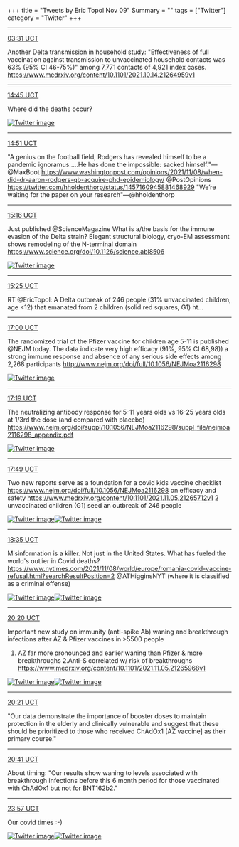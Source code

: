 +++
title = "Tweets by Eric Topol Nov 09"
Summary = ""
tags = ["Twitter"]
category = "Twitter"
+++


---

<a href="https://twitter.com/erictopol/status/1457913612765253634" target="_blank" rel="noreferer">03:31 UCT</a>

Another Delta transmission in household study:
"Effectiveness of full vaccination against transmission to unvaccinated household contacts was 63% (95% CI 46-75%)" among 7,771 contacts of 4,921 index cases.
https://www.medrxiv.org/content/10.1101/2021.10.14.21264959v1



---

<a href="https://twitter.com/erictopol/status/1458083296743772177" target="_blank" rel="noreferer">14:45 UCT</a>

Where did the deaths occur? 

<a href="FDwm_DuVQAAhN-u.jpg"  ><img src="FDwm_DuVQAAhN-u.jpg" alt="Twitter image" ></img></a>

---

<a href="https://twitter.com/erictopol/status/1458084717518020614" target="_blank" rel="noreferer">14:51 UCT</a>

"A genius on the football field, Rodgers has revealed himself to be a pandemic ignoramus.....He has done the impossible: sacked himself."—@MaxBoot 
https://www.washingtonpost.com/opinions/2021/11/08/when-did-dr-aaron-rodgers-qb-acquire-phd-epidemiology/ @PostOpinions 
https://twitter.com/hholdenthorp/status/1457160945881468929 "We’re waiting for the paper on your research"—@hholdenthorp



---

<a href="https://twitter.com/erictopol/status/1458091095347376137" target="_blank" rel="noreferer">15:16 UCT</a>

Just published @ScienceMagazine 
What is a/the basis for the immune evasion of the Delta strain?
Elegant structural biology, cryo-EM assessment shows remodeling of the N-terminal domain
https://www.science.org/doi/10.1126/science.abl8506 

<a href="FDwt_eCWUAMQvWw.jpg"  ><img src="FDwt_eCWUAMQvWw.jpg" alt="Twitter image" ></img></a>

---

<a href="https://twitter.com/erictopol/status/1458093303669346322" target="_blank" rel="noreferer">15:25 UCT</a>

RT @EricTopol: A Delta outbreak of 246 people (31% unvaccinated children, age &lt;12) that emanated from 2 children (solid red squares, G1)
ht…



---

<a href="https://twitter.com/erictopol/status/1458117183771496455" target="_blank" rel="noreferer">17:00 UCT</a>

The randomized trial of the Pfizer vaccine for children age 5-11 is published @NEJM today. The data indicate very high efficacy (91%, 95% CI 68,98)) a strong immune response and absence of any serious side effects among 2,268 participants 
http://www.nejm.org/doi/full/10.1056/NEJMoa2116298 

<a href="FDxAnrEUcAE8FmO.jpg"  ><img src="FDxAnrEUcAE8FmO.jpg" alt="Twitter image" ></img></a>

---

<a href="https://twitter.com/erictopol/status/1458122130533466116" target="_blank" rel="noreferer">17:19 UCT</a>

The neutralizing antibody response for 5-11 years olds vs 16-25 years olds at 1/3rd the dose (and compared with placebo)
https://www.nejm.org/doi/suppl/10.1056/NEJMoa2116298/suppl_file/nejmoa2116298_appendix.pdf 

<a href="FDxJ4BjUYAMrMbt.jpg"  ><img src="FDxJ4BjUYAMrMbt.jpg" alt="Twitter image" ></img></a>

---

<a href="https://twitter.com/erictopol/status/1458129699566014467" target="_blank" rel="noreferer">17:49 UCT</a>

Two new reports serve as a foundation for a covid kids vaccine checklist
https://www.nejm.org/doi/full/10.1056/NEJMoa2116298 on efficacy and safety
https://www.medrxiv.org/content/10.1101/2021.11.05.21265712v1 2 unvaccinated children (G1) seed an outbreak of 246 people 

<a href="FDxQqWfVIAMlHDk.jpg"  ><img src="FDxQqWfVIAMlHDk.jpg" alt="Twitter image" ></img></a><a href="FDxROg1UcAMniOM.jpg"  ><img src="FDxROg1UcAMniOM.jpg" alt="Twitter image" ></img></a>

---

<a href="https://twitter.com/erictopol/status/1458141186716147717" target="_blank" rel="noreferer">18:35 UCT</a>

Misinformation is a killer. Not just in the United States.
What has fueled the world's outlier in Covid deaths?
https://www.nytimes.com/2021/11/08/world/europe/romania-covid-vaccine-refusal.html?searchResultPosition=2 @ATHigginsNYT 
(where it is classified as a criminal offense) 

<a href="FDxZsZZVIAQWcmj.jpg"  ><img src="FDxZsZZVIAQWcmj.jpg" alt="Twitter image" ></img></a><a href="FDxbWcSUcAArRFG.jpg"  ><img src="FDxbWcSUcAArRFG.jpg" alt="Twitter image" ></img></a>

---

<a href="https://twitter.com/erictopol/status/1458167566195511299" target="_blank" rel="noreferer">20:20 UCT</a>

Important new study on immunity (anti-spike Ab) waning and breakthrough infections after AZ &amp; Pfizer vaccines in &gt;5500 people
1. AZ far more pronounced and earlier waning than Pfizer &amp; more breakthroughs
2.Anti-S correlated w/ risk of breakthroughs
https://www.medrxiv.org/content/10.1101/2021.11.05.21265968v1 

<a href="FDxzYmyUYAEX4BS.jpg"  ><img src="FDxzYmyUYAEX4BS.jpg" alt="Twitter image" ></img></a><a href="FDxzaFAUUAEOMmN.jpg"  ><img src="FDxzaFAUUAEOMmN.jpg" alt="Twitter image" ></img></a>

---

<a href="https://twitter.com/erictopol/status/1458167894496346113" target="_blank" rel="noreferer">20:21 UCT</a>

"Our data demonstrate the importance of booster doses to maintain protection in the elderly and clinically vulnerable and suggest that these should be prioritized to those who received ChAdOx1 [AZ vaccine] as their primary course."



---

<a href="https://twitter.com/erictopol/status/1458172855707832324" target="_blank" rel="noreferer">20:41 UCT</a>

About timing:
"Our results show waning to levels associated with breakthrough infections before this 6 month period for those vaccinated with ChAdOx1 but not for BNT162b2."



---

<a href="https://twitter.com/erictopol/status/1458222239300481024" target="_blank" rel="noreferer">23:57 UCT</a>

Our covid times :-) 

<a href="FDylVDyUUAA4BX5.jpg"  ><img src="FDylVDyUUAA4BX5.jpg" alt="Twitter image" ></img></a><a href="FDylX_GVIAY8Vv8.jpg"  ><img src="FDylX_GVIAY8Vv8.jpg" alt="Twitter image" ></img></a>